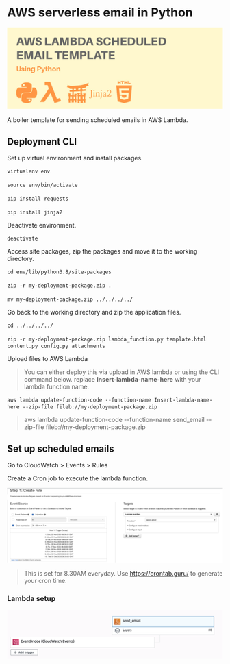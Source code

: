 
# AWS serverless email in Python

![setup](attachments/REPO2.jpg)

A boiler template for sending scheduled emails in AWS Lambda.


## Deployment CLI

Set up virtual environment and install packages.

    virtualenv env

    source env/bin/activate

    pip install requests

    pip install jinja2

Deactivate environment.

    deactivate

Access site packages, zip the packages and move it to the working directory.

    cd env/lib/python3.8/site-packages

    zip -r my-deployment-package.zip .

    mv my-deployment-package.zip ../../../../

Go back to the working directory and zip the application files.

    cd ../../../../

    zip -r my-deployment-package.zip lambda_function.py template.html content.py config.py attachments

Upload files to AWS Lambda    

> You can either deploy this via upload in AWS lambda or using the CLI command below. replace **Insert-lambda-name-here** with your lambda function name.

    aws lambda update-function-code --function-name Insert-lambda-name-here --zip-file fileb://my-deployment-package.zip
> aws lambda update-function-code --function-name send_email --zip-file fileb://my-deployment-package.zip    

## Set up scheduled emails

Go to CloudWatch > Events > Rules

Create a Cron job to execute the lambda function.

![cron](attachments/cron.png)
> This is set for 8.30AM everyday. Use https://crontab.guru/ to generate your cron time.


### Lambda setup

![setup](attachments/setup.png)
